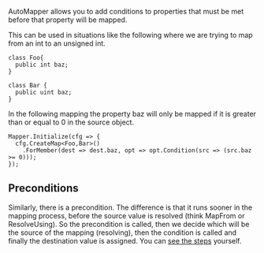 AutoMapper allows you to add conditions to properties that must be met before that property will be mapped. 

This can be used in situations like the following where we are trying to map from an int to an unsigned int.
````
class Foo{
  public int baz;
}

class Bar { 
  public uint baz; 
}
````
In the following mapping the property baz will only be mapped if it is greater than or equal to 0 in the source object.
````
Mapper.Initialize(cfg => {
  cfg.CreateMap<Foo,Bar>()
    .ForMember(dest => dest.baz, opt => opt.Condition(src => (src.baz >= 0))); 
});
````
## Preconditions
Similarly, there is a precondition. The difference is that it runs sooner in the mapping process, before the source value is resolved (think MapFrom or ResolveUsing). So the precondition is called, then we decide which will be the source of the mapping (resolving), then the condition is called and finally the destination value is assigned. You can [see the steps](https://github.com/AutoMapper/AutoMapper/wiki/Understanding-your-mapping) yourself.